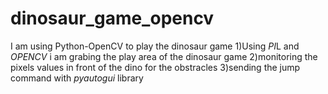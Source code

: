 # dinosaur_game_opencv

I am using Python-OpenCV to play the dinosaur game
1)Using *PI*L and *OPENCV* i am grabing the play area of the dinosaur game
2)monitoring the pixels values in front of the dino for the obstracles
3)sending the jump command with *pyautogui* library
